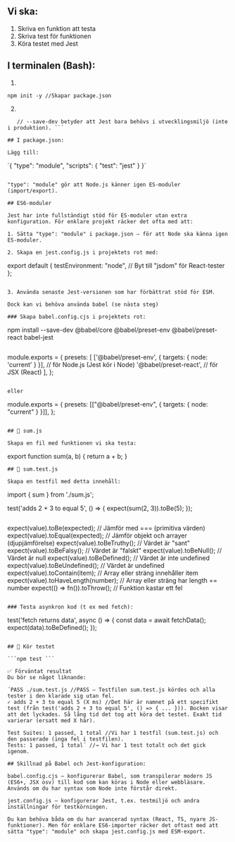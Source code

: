 ## Vi ska:

1. Skriva en funktion att testa
2. Skriva test för funktionen
3. Köra testet med Jest

## I terminalen (Bash):

1.
``` npm init -y //Skapar package.json ```

2.
``` npm install --save-dev jest //Installerar Jest som utvecklingsberoende
   // --save-dev betyder att Jest bara behövs i utvecklingsmiljö (inte i produktion). ```

## I package.json:

Lägg till:

```
´{
"type": "module",
"scripts": {
"test": "jest"
}
}´
 ```

"type": "module" gör att Node.js känner igen ES-moduler (import/export).

## ES6-moduler

Jest har inte fullständigt stöd för ES-moduler utan extra konfiguration. För enklare projekt räcker det ofta med att:

1. Sätta "type": "module" i package.json — för att Node ska känna igen ES-moduler.

2. Skapa en jest.config.js i projektets rot med:
 ```
export default {
testEnvironment: "node", // Byt till "jsdom" för React-tester
};
 ```

3. Använda senaste Jest-versionen som har förbättrat stöd för ESM.

Dock kan vi behöva använda babel (se nästa steg)

### Skapa babel.config.cjs i projektets rot:

 ```
npm install --save-dev @babel/core @babel/preset-env @babel/preset-react babel-jest
 ```

 ```
module.exports = {
presets: [
['@babel/preset-env', { targets: { node: 'current' } }], // för Node.js (Jest kör i Node)
'@babel/preset-react', // för JSX (React)
],
};
 ```

eller

 ```
module.exports = {
presets: [["@babel/preset-env", { targets: { node: "current" } }]],
};
 ```

## 📄 sum.js

Skapa en fil med funktionen vi ska testa:
 ```
export function sum(a, b) {
return a + b;
}
 ```
## 📄 sum.test.js

Skapa en testfil med detta innehåll:

 ```
import { sum } from './sum.js';

test('adds 2 + 3 to equal 5', () => {
expect(sum(2, 3)).toBe(5);
});
 ```

 ```
expect(value).toBe(expected); // Jämför med === (primitiva värden)
expect(value).toEqual(expected); // Jämför objekt och arrayer (djupjämförelse)
expect(value).toBeTruthy(); // Värdet är "sant"
expect(value).toBeFalsy(); // Värdet är "falskt"
expect(value).toBeNull(); // Värdet är null
expect(value).toBeDefined(); // Värdet är inte undefined
expect(value).toBeUndefined(); // Värdet är undefined
expect(value).toContain(item); // Array eller sträng innehåller item
expect(value).toHaveLength(number); // Array eller sträng har length == number
expect(() => fn()).toThrow(); // Funktion kastar ett fel
 ```

### Testa asynkron kod (t ex med fetch):

 ```
test('fetch returns data', async () => {
const data = await fetchData();
expect(data).toBeDefined();
});
 ```

## 🧪 Kör testet

 ```npm test ```

✅ Förväntat resultat
Du bör se något liknande:

´PASS ./sum.test.js //PASS – Testfilen sum.test.js kördes och alla tester i den klarade sig utan fel.
✓ adds 2 + 3 to equal 5 (X ms) //Det här är namnet på ett specifikt test (från test('adds 2 + 3 to equal 5', () => { ... })). Bocken visar att det lyckades. Så lång tid det tog att köra det testet. Exakt tid varierar (ersatt med X här).

Test Suites: 1 passed, 1 total //Vi har 1 testfil (sum.test.js) och den passerade (inga fel i testfilen).
Tests: 1 passed, 1 total´ //→ Vi har 1 test totalt och det gick igenom.

## Skillnad på Babel och Jest-konfiguration:

babel.config.cjs — konfigurerar Babel, som transpilerar modern JS (ES6+, JSX osv) till kod som kan köras i Node eller webbläsare. Används om du har syntax som Node inte förstår direkt.

jest.config.js — konfigurerar Jest, t.ex. testmiljö och andra inställningar för testkörningen.

Du kan behöva båda om du har avancerad syntax (React, TS, nyare JS-funktioner). Men för enklare ES6-importer räcker det oftast med att sätta "type": "module" och skapa jest.config.js med ESM-export.

